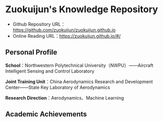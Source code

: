 # Zuokuijun's Knowledge Repository

- Github Repository URL：https://github.com/zuokuijun/zuokuijun.github.io
- Online Reading URL：https://zuokuijun.github.io/#/

## Personal Profile

**School**：Northwestern Polytechnical University（NWPU）——Aircraft Intelligent Sensing and Control Laboratory

**Joint Training Unit**：China Aerodynamics Research and Development Center——State Key Laboratory of Aerodynamics      

**Research Direction**：Aerodynamics、Machine Learning

## Academic Achievements








